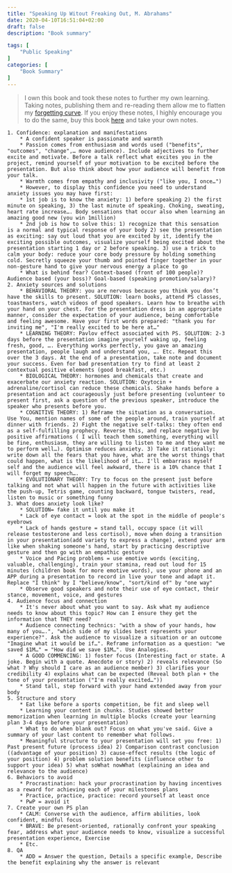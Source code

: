 ```yaml
---
title: "Speaking Up Witout Freaking Out, M. Abrahams"
date: 2020-04-10T16:51:04+02:00
draft: false
description: "Book summary"

tags: [ 
    "Public Speaking"
]
categories: [
    "Book Summary"
]
---
```



<!--more--> 

> I own this book and took these notes to further my own learning. Taking notes, publishing them and re-reading them allow me to flatten my [forgetting curve](https://en.wikipedia.org/wiki/Forgetting_curve). If you enjoy these notes, I highly encourage you to do the same, buy this book [here](https://www.amazon.com/Outcomes-Over-Output-customer-behavior/dp/1091173265/ref=sr_1_1?crid=3V0UBG282YVFN&dchild=1&keywords=outcomes+over+output&qid=1584892863&sprefix=outcomes%2Caps%2C230&sr=8-1) and take your own notes.

    1. Confidence: explanation and manifestations
        * A confident speaker is passionate and warmth
        * Passion comes from enthusiasm and words used ("benefits", "outcomes", "change",… move audience). Include adjectives to further excite and motivate. Before a talk reflect what excites you in the project, remind yourself of your motivation to be excited before the presentation. But also think about how your audience will benefit from your talk.
        * Warmth comes from empathy and inclusivity ("like you, I once…")
        * However, to display this confidence you need to understand anxiety issues you may have first:
        * 1st job is to know the anxiety: 1) before speaking 2) the first minute on speaking, 3) the last minute of speaking. Choking, sweating, heart rate increase…. Body sensations that occur also when learning an amazing good new (you win 1million)
        * 2nd job is how to solve this: 1) recognize that this sensation is a normal and typical response of your body 2) see the presentation as exciting: say out loud that you are excited by it, identify the exciting possible outcomes, visualize yourself being excited about the presentation starting 1 day or 2 before speaking. 3) use a trick to calm your body: reduce your core body pressure by holding something cold. Secretly squeeze your thumb and pointed finger together in your non-gesture hand to give your nervous energy a place to go
        * What is behind fear? Context-based (front of 100 people)? Audience based (your boss)? Goal-based (speaking promotion/salary)?
    2. Anxiety sources and solutions
        * BEHAVIORAL THEORY: you are nervous because you think you don’t have the skills to present. SOLUTION: learn books, attend PS classes, toastmasters, watch videos of good speakers. Learn how to breathe with your hand on your chest. For the presentation dress in an appropriate manner, consider the expectation of your audience, being comfortable and feeling awesome. Have your first words prepared: "thank you for inviting me", "I'm really excited to be here at…"
        * LEARNING THEORY: Pavlov effect associated with PS. SOLUTION: 2-3 days before the presentation imagine yourself waking up, feeling fresh, good, …. Everything works perfectly, you gave an amazing presentation, people laugh and understand you, …. Etc. Repeat this over the 3 days. At the end of a presentation, take note and document your success. Even for bad presentation try to find at least 2 contextual positive elements (good breakfast, etc.)
        * BIOLOGICAL THEORY: hormones and chemicals that create and exacerbate our anxiety reaction. SOLUTION: Oxytocin + adrenaline/cortisol can reduce these chemicals. Shake hands before a presentation and act courageously just before presenting (volunteer to present first, ask a question of the previous speaker, introduce the speaker who presents before you.
        * COGNITIVE THEORY: 1) Reframe the situation as a conversation. Use You, mention names of some of the people around, train yourself at dinner with friends. 2) Fight the negative self-talks: they often end as a self-fulfilling prophecy. Reverse this, and replace negative by positive affirmations ( I will teach them something, everything will be fine, enthusiasm, they are willing to listen to me and they want me to perform well…). Optimism reduces anxiety. 3) Take it rationally: write down all the fears that you have, what are the worst things that could happen, what is the likelihood of it…. I'll embarrass myself self and the audience will feel awkward, there is a 10% chance that I will forget my speech….
        * EVOLUTIONARY THEORY: Try to focus on the present just before talking and not what will happen in the future with activities like the push-up, Tetris game, counting backward, tongue twisters, read, listen to music or something funny
    3. What does anxiety look like?
        * SOLUTION= fake it until you make it
        * Lack of eye contact = look at the spot in the middle of people's eyebrows
        * Lack of hands gesture = stand tall, occupy space (it will release testosterone and less cortisol), move when doing a transition in your presentation(add variety to express a change), extend your arm like when shaking someone's hand, start by practicing descriptive gesture and then go with an empathic gesture
        * Voice and Pacing problems = use emotive words (exciting, valuable, challenging), train your stamina, read out loud for 15 minutes (children book for more emotive words), use your phone and an APP during a presentation to record in live your tone and adapt it. Replace "I think" by I "believe/know", "sort/kind of" by "one way"
        * Observe good speakers and note their use of eye contact, their stance, movement, voice, and gestures
    4. Audience focus and connection
        * It's never about what you want to say. Ask what my audience needs to know about this topic? How can I ensure they get the information that THEY need?
        * Audience connecting technics: "with a show of your hands, how many of you….", "which side of my slides best represents your experience?". Ask the audience to visualize a situation or an outcome "Imagine what it would be if…". Reframe information as a question: "we saved $1M…" = "How did we save $1M…". Use Analogies.
        * A GOOD COMMENCING: 1) foster focus (Interesting fact or state. A joke. Begin with a quote. Anecdote or story) 2) reveals relevance (So what ? Why should I care as an audience member) 3) clarifies your credibility 4) explains what can be expected (Reveal both plan + the tone of your presentation ("I'm really excited…"))
        * Stand tall, step forward with your hand extended away from your body
    5. Structure and story
        * Eat like before a sports competition, be fit and sleep well
        * Learning your content in chunks. Studies showed better memorization when learning in multiple blocks (create your learning plan 3-4 days before your presentation)
        * What to do when blank out? Focus on what you've said. Give a summary of your last content to remember what follows.
        * Meaningful structure to your presentation will set you free: 1) Past present future (process idea) 2) Comparison contrast conclusion ((advantage of your position) 3) cause-effect results (the logic of your position) 4) problem solution benefits (influence other to support your idea) 5) what soWhat nowWhat (explaining an idea and relevance to the audience)
    6. Behaviors to avoid
        * Procrastination: hack your procrastination by having incentives as a reward for achieving each of your milestones plans
        * Practice, practice, practice: record yourself at least once
        * PwP = avoid it 
    7. Create your own PS plan
        * CALM: Converse with the audience, affirm abilities, look confident, mindful focus
        * BRAVE: Be present-oriented, rationally confront your speaking fear, address what your audience needs to know, visualize a successful presentation experience, Exercise
        * Etc.
    8. QA
        * ADD = Answer the question, Details a specific example, Describe the benefit explaining why the answer is relevant
